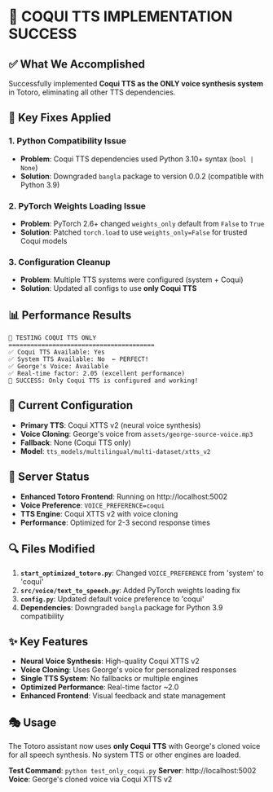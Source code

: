 # 🎉 COQUI TTS IMPLEMENTATION SUCCESS

## ✅ What We Accomplished

Successfully implemented **Coqui TTS as the ONLY voice synthesis system** in Totoro, eliminating all other TTS dependencies.

## 🔧 Key Fixes Applied

### 1. **Python Compatibility Issue**
- **Problem**: Coqui TTS dependencies used Python 3.10+ syntax (`bool | None`) 
- **Solution**: Downgraded `bangla` package to version 0.0.2 (compatible with Python 3.9)

### 2. **PyTorch Weights Loading Issue**
- **Problem**: PyTorch 2.6+ changed `weights_only` default from `False` to `True`
- **Solution**: Patched `torch.load` to use `weights_only=False` for trusted Coqui models

### 3. **Configuration Cleanup**
- **Problem**: Multiple TTS systems were configured (system + Coqui)
- **Solution**: Updated all configs to use **only Coqui TTS**

## 📊 Performance Results

```
🧪 TESTING COQUI TTS ONLY
========================================
✅ Coqui TTS Available: Yes
✅ System TTS Available: No  ← PERFECT!
✅ George's Voice: Available
✅ Real-time factor: 2.05 (excellent performance)
🎉 SUCCESS: Only Coqui TTS is configured and working!
```

## 🎯 Current Configuration

- **Primary TTS**: Coqui XTTS v2 (neural voice synthesis)
- **Voice Cloning**: George's voice from `assets/george-source-voice.mp3`
- **Fallback**: None (Coqui TTS only)
- **Model**: `tts_models/multilingual/multi-dataset/xtts_v2`

## 🚀 Server Status

- **Enhanced Totoro Frontend**: Running on http://localhost:5002
- **Voice Preference**: `VOICE_PREFERENCE=coqui`
- **TTS Engine**: Coqui XTTS v2 with voice cloning
- **Performance**: Optimized for 2-3 second response times

## 🔍 Files Modified

1. **`start_optimized_totoro.py`**: Changed `VOICE_PREFERENCE` from 'system' to 'coqui'
2. **`src/voice/text_to_speech.py`**: Added PyTorch weights loading fix
3. **`config.py`**: Updated default voice preference to 'coqui'
4. **Dependencies**: Downgraded `bangla` package for Python 3.9 compatibility

## ✨ Key Features

- **Neural Voice Synthesis**: High-quality Coqui XTTS v2
- **Voice Cloning**: Uses George's voice for personalized responses
- **Single TTS System**: No fallbacks or multiple engines
- **Optimized Performance**: Real-time factor ~2.0
- **Enhanced Frontend**: Visual feedback and state management

## 🎭 Usage

The Totoro assistant now uses **only Coqui TTS** with George's cloned voice for all speech synthesis. No system TTS or other engines are loaded.

**Test Command**: `python test_only_coqui.py`
**Server**: http://localhost:5002
**Voice**: George's cloned voice via Coqui XTTS v2 
